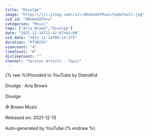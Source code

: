 ```yaml
---
title: "Divulge"
image: "https:\/\/i.ytimg.com\/vi\/O0obeGVFRvw\/hqdefault.jpg"
vid_id: "O0obeGVFRvw"
categories: "Music"
tags: ["Aria Brown","Divulge"]
date: "2021-12-14T12:42:07+03:00"
vid_date: "2021-12-14T08:14:37Z"
duration: "PT3M25S"
viewcount: "4"
likeCount: "0"
dislikeCount: ""
channel: "Various Artists - Topic"
---
```

{% raw %}Provided to YouTube by DistroKid<br /><br />Divulge · Aria Brown<br /><br />Divulge<br /><br />℗ Brown Music<br /><br />Released on: 2021-12-13<br /><br />Auto-generated by YouTube.{% endraw %}
